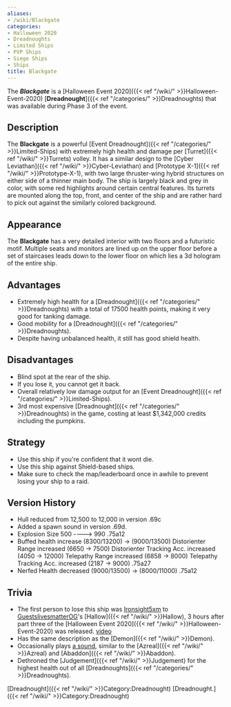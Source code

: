 ```yaml
---
aliases:
- /wiki/Blackgate
categories:
- Halloween 2020
- Dreadnoughts
- Limited Ships
- PVP Ships
- Siege Ships
- Ships
title: Blackgate
---
```


The **_Blackgate_** is a [Halloween Event 2020]({{< ref "/wiki/" >}}Halloween-Event-2020) [**Dreadnought**]({{< ref "/categories/" >}}Dreadnoughts) that was available during Phase 3 of the event. 

## Description

The **Blackgate** is a powerful [Event Dreadnought]({{< ref "/categories/" >}}Limited-Ships) with extremely high health and damage per [Turret]({{< ref "/wiki/" >}}Turrets) volley. It has a similar design to the [Cyber Leviathan]({{< ref "/wiki/" >}}Cyber-Leviathan) and [Prototype X-1]({{< ref "/wiki/" >}}Prototype-X-1), with two large thruster-wing hybrid structures on either side of a thinner main body. The ship is largely black and grey in color, with some red highlights around certain central features. Its turrets are mounted along the top, front, and center of the ship and are rather hard to pick out against the similarly colored background.

## Appearance

The **Blackgate** has a very detailed interior with two floors and a futuristic motif. Multiple seats and monitors are lined up on the upper floor before a set of staircases leads down to the lower floor on which lies a 3d hologram of the entire ship.

## Advantages

- Extremely high health for a [Dreadnought]({{< ref "/categories/" >}}Dreadnoughts) with a total of 17500 health points, making it very good for tanking damage.
- Good mobility for a [Dreadnought]({{< ref "/categories/" >}}Dreadnoughts).
- Despite having unbalanced health, it still has good shield health.

## Disadvantages

- Blind spot at the rear of the ship.
- If you lose it, you cannot get it back.
- Overall relatively low damage output for an [Event Dreadnought]({{< ref "/categories/" >}}Limited-Ships).
- 3rd most expensive [Dreadnought]({{< ref "/categories/" >}}Dreadnoughts) in the game, costing at least $1,342,000 credits including the pumpkins.

## Strategy

- Use this ship if you're confident that it wont die.
- Use this ship against Shield-based ships.
- Make sure to check the map/leaderboard once in awhile to prevent losing your ship to a raid.

## Version History 

- Hull reduced from 12,500 to 12,000 in version .69c
- Added a spawn sound in version .69d.
- Explosion Size 500 ----> 990 .75a12
- Buffed health increase (8300/13200) -> (9000/13500) Distorienter Range increased (6650 -> 7500) Distorienter Tracking Acc. increased (4050 -> 12000) Telepathy Range increased (6858 -> 8000) Telepathy Tracking Acc. increased (2187 -> 9000) .75a27
- Nerfed Health decreased (9000/13500) -> (8000/11000) .75a12

## Trivia

- The first person to lose this ship was [Ironsight5xm](https://www.roblox.com/users/448424286/profile) to [GuestslivesmatterOG](https://www.roblox.com/users/311668542/profile)'s [Hallow]({{< ref "/wiki/" >}}Hallow), 3 hours after part three of the [Halloween Event 2020]({{< ref "/wiki/" >}}Halloween-Event-2020) was released. [video](https://www.youtube.com/watch?v=cqufiN4lPmw)
- Has the same description as the [Demon]({{< ref "/wiki/" >}}Demon).
- Occasionally plays [a sound](https://www.roblox.com/library/5993515228/Blackgate-sound), similar to the [Azreal]({{< ref "/wiki/" >}}Azreal) and [Abaddon]({{< ref "/wiki/" >}}Abaddon).
- Dethroned the [Judgement]({{< ref "/wiki/" >}}Judgement) for the highest health out of all [Dreadnoughts]({{< ref "/categories/" >}}Dreadnoughts).

[Dreadnought]({{< ref "/wiki/" >}}Category:Dreadnought) [Dreadnought.]({{< ref "/wiki/" >}}Category:Dreadnought)